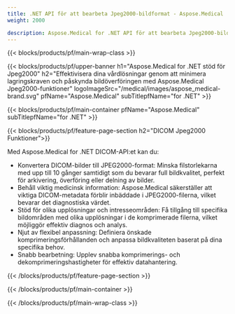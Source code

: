 ```yaml
---
title: .NET API för att bearbeta Jpeg2000-bildformat - Aspose.Medical
weight: 2000

description: Aspose.Medical for .NET API för att bearbeta Jpeg2000-bildformat
---
```


{{< blocks/products/pf/main-wrap-class >}}

{{< blocks/products/pf/upper-banner h1="Aspose.Medical for .NET stöd för Jpeg2000" h2="Effektivisera dina vårdlösningar genom att minimera lagringskraven och påskynda bildöverföringen med Aspose.Medical Jpeg2000-funktioner" logoImageSrc="/medical/images/aspose_medical-brand.svg" pfName="Aspose.Medical" subTitlepfName="for .NET" >}}

{{< blocks/products/pf/main-container pfName="Aspose.Medical" subTitlepfName="for .NET" >}}

{{< blocks/products/pf/feature-page-section h2="DICOM Jpeg2000 Funktioner">}}

<p>Med Aspose.Medical for .NET DICOM-API:et kan du:</p>

<ul>
<li>Konvertera DICOM-bilder till JPEG2000-format: Minska filstorlekarna med upp till 10 gånger samtidigt som du bevarar full bildkvalitet, perfekt för arkivering, överföring eller delning av bilder.</li>
<li>Behåll viktig medicinsk information: Aspose.Medical säkerställer att viktiga DICOM-metadata förblir inbäddade i JPEG2000-filerna, vilket bevarar det diagnostiska värdet.</li>
<li>Stöd för olika upplösningar och intresseområden: Få tillgång till specifika bildområden med olika upplösningar i de komprimerade filerna, vilket möjliggör effektiv diagnos och analys.</li>
<li>Njut av flexibel anpassning: Definiera önskade komprimeringsförhållanden och anpassa bildkvaliteten baserat på dina specifika behov.</li>
<li>Snabb bearbetning: Upplev snabba komprimerings- och dekomprimeringshastigheter för effektiv datahantering.</li>
</ul>

{{< /blocks/products/pf/feature-page-section >}}

{{< /blocks/products/pf/main-container >}}

{{< /blocks/products/pf/main-wrap-class >}}